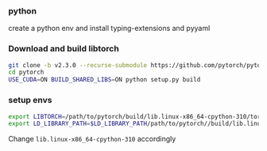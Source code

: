 ### python
create a python env and install typing-extensions and pyyaml
### Download and build libtorch

```bash
git clone -b v2.3.0 --recurse-submodule https://github.com/pytorch/pytorch.git --depth 1
cd pytorch
USE_CUDA=ON BUILD_SHARED_LIBS=ON python setup.py build
```

### setup envs
```bash
export LIBTORCH=/path/to/pytorch/build/lib.linux-x86_64-cpython-310/torch/
export LD_LIBRARY_PATH=$LD_LIBRARY_PATH/path/to/pytorch//build/lib.linux-x86_64-cpython-310/torch/lib
```
Change ```lib.linux-x86_64-cpython-310``` accordingly

